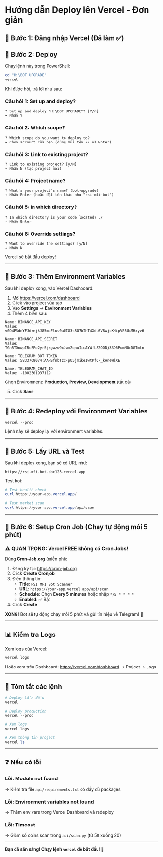# Hướng dẫn Deploy lên Vercel - Đơn giản

## 🚀 Bước 1: Đăng nhập Vercel (Đã làm ✅)

## 🚀 Bước 2: Deploy

Chạy lệnh này trong PowerShell:

```powershell
cd "H:\BOT UPGRADE"
vercel
```

Khi được hỏi, trả lời như sau:

### Câu hỏi 1: Set up and deploy?
```
? Set up and deploy "H:\BOT UPGRADE"? [Y/n] 
→ Nhấn Y
```

### Câu hỏi 2: Which scope?
```
? Which scope do you want to deploy to?
→ Chọn account của bạn (dùng mũi tên ↑↓ và Enter)
```

### Câu hỏi 3: Link to existing project?
```
? Link to existing project? [y/N]
→ Nhấn N (tạo project mới)
```

### Câu hỏi 4: Project name?
```
? What's your project's name? (bot-upgrade)
→ Nhấn Enter (hoặc đặt tên khác như "rsi-mfi-bot")
```

### Câu hỏi 5: In which directory?
```
? In which directory is your code located? ./
→ Nhấn Enter
```

### Câu hỏi 6: Override settings?
```
? Want to override the settings? [y/N]
→ Nhấn N
```

Vercel sẽ bắt đầu deploy!

---

## 🚀 Bước 3: Thêm Environment Variables

Sau khi deploy xong, vào Vercel Dashboard:

1. Mở https://vercel.com/dashboard
2. Click vào project vừa tạo
3. Vào **Settings** → **Environment Variables**
4. Thêm 4 biến sau:

```
Name: BINANCE_API_KEY
Value: v0D4P3dnYFJdrejkJ85mcFlus0aUIG3s8O7bIhT4Xdu6V8wjcKHipVE5U4MHxyv6

Name: BINANCE_API_SECRET
Value: TGn5TQnwpIRcSFo2yrSjzgwzw9xJwmZqnuIicAYWfL82QQDj33D6PumN0cDGTmtn

Name: TELEGRAM_BOT_TOKEN
Value: 5833768074:AAHSfnbTzx-pU5jmikeIwtPfO-_kAneWlXE

Name: TELEGRAM_CHAT_ID
Value: -1002301937119
```

Chọn Environment: **Production, Preview, Development** (tất cả)

5. Click **Save**

---

## 🚀 Bước 4: Redeploy với Environment Variables

```powershell
vercel --prod
```

Lệnh này sẽ deploy lại với environment variables.

---

## 🚀 Bước 5: Lấy URL và Test

Sau khi deploy xong, bạn sẽ có URL như:
```
https://rsi-mfi-bot-abc123.vercel.app
```

Test bot:
```powershell
# Test health check
curl https://your-app.vercel.app/

# Test market scan
curl https://your-app.vercel.app/api/scan
```

---

## 🚀 Bước 6: Setup Cron Job (Chạy tự động mỗi 5 phút)

### ⚠️ QUAN TRỌNG: Vercel FREE không có Cron Jobs!

Dùng **Cron-Job.org** (miễn phí):

1. Đăng ký tại: https://cron-job.org
2. Click **Create Cronjob**
3. Điền thông tin:
   - **Title**: `RSI MFI Bot Scanner`
   - **URL**: `https://your-app.vercel.app/api/scan`
   - **Schedule**: Chọn **Every 5 minutes** hoặc nhập `*/5 * * * *`
   - **Enabled**: ✅ Bật
4. Click **Create**

**XONG!** Bot sẽ tự động chạy mỗi 5 phút và gửi tín hiệu về Telegram! 🎉

---

## 📊 Kiểm tra Logs

Xem logs của Vercel:
```powershell
vercel logs
```

Hoặc xem trên Dashboard: https://vercel.com/dashboard → Project → Logs

---

## 🎯 Tóm tắt các lệnh

```powershell
# Deploy lần đầu
vercel

# Deploy production
vercel --prod

# Xem logs
vercel logs

# Xem thông tin project
vercel ls
```

---

## ❓ Nếu có lỗi

### Lỗi: Module not found
→ Kiểm tra file `api/requirements.txt` có đầy đủ packages

### Lỗi: Environment variables not found
→ Thêm env vars trong Vercel Dashboard và redeploy

### Lỗi: Timeout
→ Giảm số coins scan trong `api/scan.py` (từ 50 xuống 20)

---

**Bạn đã sẵn sàng! Chạy lệnh `vercel` để bắt đầu! 🚀**
